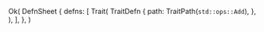 Ok(
    DefnSheet {
        defns: [
            Trait(
                TraitDefn {
                    path: TraitPath(`std::ops::Add`),
                },
            ),
        ],
    },
)
